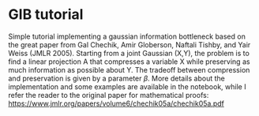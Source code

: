 # GIB tutorial
Simple tutorial implementing a gaussian information bottleneck based on the great paper from Gal Chechik, Amir Globerson, Naftali Tishby, and Yair Weiss (JMLR 2005).
Starting from a joint Gaussian (X,Y), the problem is to find a linear projection A that compresses a variable X while preserving as much information as possible about Y. 
The tradeoff between compression and preservation is given by a parameter $\beta$. More details about the implementation and some examples are available in the notebook, while I refer the reader to the original paper for mathematical proofs: https://www.jmlr.org/papers/volume6/chechik05a/chechik05a.pdf
